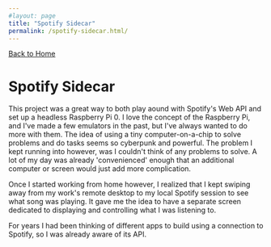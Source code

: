 ```yaml
---
#layout: page
title: "Spotify Sidecar"
permalink: /spotify-sidecar.html/
---
```


[Back to Home](../index.html)

# Spotify Sidecar

This project was a great way to both play aound with Spotify's Web API and set up a headless Raspberry Pi 0. I love the concept of the Raspberry Pi, and I've made a few emulators in the past, but I've always wanted to do more with them. The idea of using a tiny computer-on-a-chip to solve problems and do tasks seems so cyberpunk and powerful. The problem I kept running into however, was I couldn't think of any problems to solve. A lot of my day was already 'convenienced' enough that an additional computer or screen would just add more complication.

Once I started working from home however, I realized that I kept swiping away from my work's remote desktop to my local Spotify session to see what song was playing. It gave me the idea to have a separate screen dedicated to displaying and controlling what I was listening to.

For years I had been thinking of different apps to build using a connection to Spotify, so I was already aware of its API.